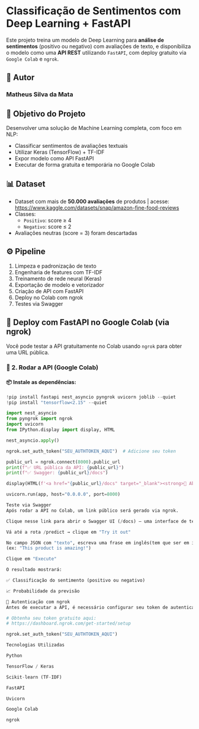 # Classificação de Sentimentos com Deep Learning + FastAPI

Este projeto treina um modelo de Deep Learning para **análise de sentimentos** (positivo ou negativo) com avaliações de texto, e disponibiliza o modelo como uma **API REST** utilizando `FastAPI`, com deploy gratuito via `Google Colab` e `ngrok`.

## 👤 Autor

### Matheus Silva da Mata

## 📌 Objetivo do Projeto

Desenvolver uma solução de Machine Learning completa, com foco em NLP:

- Classificar sentimentos de avaliações textuais
- Utilizar Keras (TensorFlow) + TF-IDF
- Expor modelo como API FastAPI
- Executar de forma gratuita e temporária no Google Colab

## 📊 Dataset

- Dataset com mais de **50.000 avaliações** de produtos | acesse: https://www.kaggle.com/datasets/snap/amazon-fine-food-reviews
- Classes:
  - `Positivo`: score ≥ 4
  - `Negativo`: score ≤ 2  
- Avaliações neutras (score = 3) foram descartadas

## ⚙️ Pipeline

1. Limpeza e padronização de texto  
2. Engenharia de features com TF-IDF  
3. Treinamento de rede neural (Keras)  
4. Exportação de modelo e vetorizador  
5. Criação de API com FastAPI  
6. Deploy no Colab com ngrok  
7. Testes via Swagger  

## 🚀 Deploy com FastAPI no Google Colab (via ngrok)

Você pode testar a API gratuitamente no Colab usando `ngrok` para obter uma URL pública.

### 🧪 2. Rodar a API (Google Colab)

#### 📦 Instale as dependências:

```python
!pip install fastapi nest_asyncio pyngrok uvicorn joblib --quiet
!pip install "tensorflow<2.15" --quiet

import nest_asyncio
from pyngrok import ngrok
import uvicorn
from IPython.display import display, HTML

nest_asyncio.apply()

ngrok.set_auth_token("SEU_AUTHTOKEN_AQUI")  # Adicione seu token

public_url = ngrok.connect(8000).public_url
print(f"✅ URL pública da API: {public_url}")
print(f"✅ Swagger: {public_url}/docs")

display(HTML(f'<a href="{public_url}/docs" target="_blank"><strong>🔗 Abrir Swagger UI</strong></a>'))

uvicorn.run(app, host="0.0.0.0", port=8000)

Teste via Swagger
Após rodar a API no Colab, um link público será gerado via ngrok.

Clique nesse link para abrir o Swagger UI (/docs) — uma interface de testes da FastAPI.

Vá até a rota /predict → clique em "Try it out"

No campo JSON com "texto", escreva uma frase em inglês(tem que ser em inglês porque o modelo foi treinado com palavras nesse idioma)
(ex: "This product is amazing!")

Clique em "Execute"

O resultado mostrará:

✅ Classificação do sentimento (positivo ou negativo)

📈 Probabilidade da previsão

🔐 Autenticação com ngrok
Antes de executar a API, é necessário configurar seu token de autenticação do ngrok:

# Obtenha seu token gratuito aqui:
# https://dashboard.ngrok.com/get-started/setup

ngrok.set_auth_token("SEU_AUTHTOKEN_AQUI")

Tecnologias Utilizadas

Python

TensorFlow / Keras

Scikit-learn (TF-IDF)

FastAPI

Uvicorn

Google Colab

ngrok

